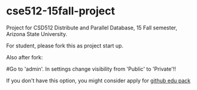 # cse512-15fall-project
Project for CSD512 Distribute and Parallel Database, 15 Fall semester, Arizona State University.

For student, please fork this as project start up.

Also after fork:

#Go to  'admin'. In settings change visibility from 'Public' to 'Private'!!

If you don't have this option, you might consider apply for [github edu pack](https://education.github.com/pack)
